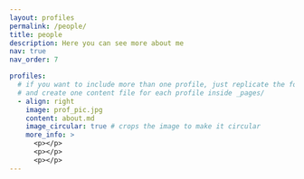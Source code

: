 ```yaml
---
layout: profiles
permalink: /people/
title: people
description: Here you can see more about me
nav: true
nav_order: 7

profiles:
  # if you want to include more than one profile, just replicate the following block
  # and create one content file for each profile inside _pages/
  - align: right
    image: prof_pic.jpg
    content: about.md
    image_circular: true # crops the image to make it circular
    more_info: >
      <p></p>
      <p></p>
      <p></p>
---
```

